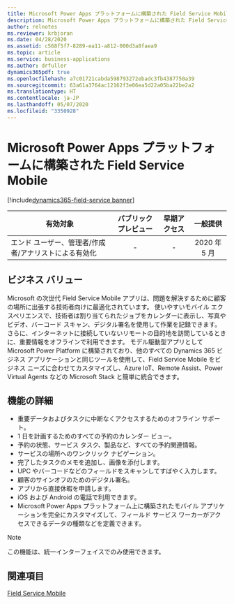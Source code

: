 ```yaml
---
title: Microsoft Power Apps プラットフォームに構築された Field Service Mobile
description: Microsoft Power Apps プラットフォームに構築された Field Service Mobile
author: relnotes
ms.reviewer: krbjoran
ms.date: 04/28/2020
ms.assetid: c568f5f7-8289-ea11-a812-000d3a8faea9
ms.topic: article
ms.service: business-applications
ms.author: drfuller
dynamics365pdf: true
ms.openlocfilehash: a7c01721cabda598793272ebadc3fb4387750a39
ms.sourcegitcommit: 63a61a3764ac12162f3e06ea5d22a05ba22be2a2
ms.translationtype: HT
ms.contentlocale: ja-JP
ms.lasthandoff: 05/07/2020
ms.locfileid: "3350928"
---
```

# <a name="field-service-mobile-built-on-microsoft-power-apps-platform"></a>Microsoft Power Apps プラットフォームに構築された Field Service Mobile
[!include[dynamics365-field-service banner](../includes/dynamics365-field-service.md)]

| 有効対象    |  パブリック プレビュー | 早期アクセス | 一般提供 | 
| ---------- | :----------: |:----------: |:----------: |
|エンド ユーザー、管理者/作成者/アナリストによる有効化|-|-| 2020 年 5 月|



## <a name="business-value"></a>ビジネス バリュー
<!-- bv start -->
Microsoft の次世代 Field Service Mobile アプリは、問題を解決するために顧客の場所に出張する技術者向けに最適化されています。 使いやすいモバイル エクスペリエンスで、技術者は割り当てられたジョブをカレンダーに表示し、写真やビデオ、バーコード スキャン、デジタル署名を使用して作業を記録できます。 さらに、インターネットに接続していないリモートの目的地を訪問しているときに、重要情報をオフラインで利用できます。 モデル駆動型アプリとして Microsoft Power Platform に構築されており、他のすべての Dynamics 365 ビジネス アプリケーションと同じツールを使用して、Field Service Mobile をビジネス ニーズに合わせてカスタマイズし、Azure IoT、Remote Assist、Power Virtual Agents などの Microsoft Stack と簡単に統合できます。
<!-- bv end -->



## <a name="feature-details"></a>機能の詳細
<!--feature detail start -->
- 重要データおよびタスクに中断なくアクセスするためのオフライン サポート。
- 1 日を計画するためのすべての予約のカレンダー ビュー。
- 予約の状態、サービス タスク、製品など、すべての予約関連情報。
- サービスの場所へのワンクリック ナビゲーション。
- 完了したタスクのメモを追加し、画像を添付します。
- UPC やバーコードなどのフィールドをスキャンしてすばやく入力します。
- 顧客のサインオフのためのデジタル署名。 
- アプリから直接休暇を申請します。 
- iOS および Android の電話で利用できます。
- Microsoft Power Apps プラットフォーム上に構築されたモバイル アプリケーションを完全にカスタマイズして、フィールド サービス ワーカーがアクセスできるデータの種類などを定義できます。

<!--feature detail end -->


> [!NOTE]
> この機能は、統一インターフェイスでのみ使用できます。


## <a name="see-also"></a>関連項目

[Field Service Mobile](https://aka.ms/FSMPowerApp)



